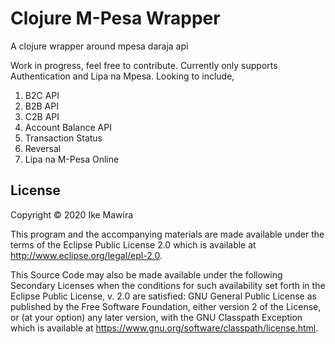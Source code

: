 # Clojure M-Pesa Wrapper

A clojure wrapper around mpesa daraja api

Work in progress, feel free to contribute.
Currently only supports Authentication and Lipa na Mpesa.
Looking to include, 
1. B2C API
2. B2B API
3. C2B API
4. Account Balance API
5. Transaction Status
6. Reversal
7. Lipa na M-Pesa Online


## License

Copyright © 2020 Ike Mawira

This program and the accompanying materials are made available under the
terms of the Eclipse Public License 2.0 which is available at
http://www.eclipse.org/legal/epl-2.0.

This Source Code may also be made available under the following Secondary
Licenses when the conditions for such availability set forth in the Eclipse
Public License, v. 2.0 are satisfied: GNU General Public License as published by
the Free Software Foundation, either version 2 of the License, or (at your
option) any later version, with the GNU Classpath Exception which is available
at https://www.gnu.org/software/classpath/license.html.
